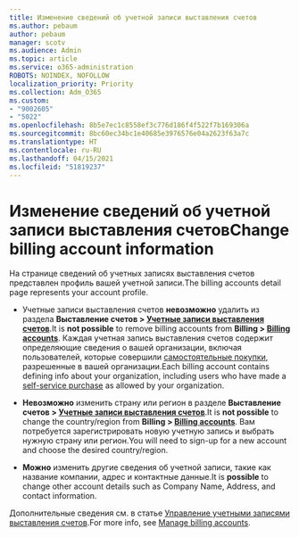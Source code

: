 ```yaml
---
title: Изменение сведений об учетной записи выставления счетов
ms.author: pebaum
author: pebaum
manager: scotv
ms.audience: Admin
ms.topic: article
ms.service: o365-administration
ROBOTS: NOINDEX, NOFOLLOW
localization_priority: Priority
ms.collection: Adm_O365
ms.custom:
- "9002605"
- "5022"
ms.openlocfilehash: 8b5e7ec1c8558ef3c776d186f4f522f7b169306a
ms.sourcegitcommit: 8bc60ec34bc1e40685e3976576e04a2623f63a7c
ms.translationtype: HT
ms.contentlocale: ru-RU
ms.lasthandoff: 04/15/2021
ms.locfileid: "51819237"
---
```

# <a name="change-billing-account-information"></a><span data-ttu-id="9710b-102">Изменение сведений об учетной записи выставления счетов</span><span class="sxs-lookup"><span data-stu-id="9710b-102">Change billing account information</span></span>

<span data-ttu-id="9710b-103">На странице сведений об учетных записях выставления счетов представлен профиль вашей учетной записи.</span><span class="sxs-lookup"><span data-stu-id="9710b-103">The billing accounts detail page represents your account profile.</span></span>

- <span data-ttu-id="9710b-104">Учетные записи выставления счетов **невозможно** удалить из раздела **Выставление счетов > [Учетные записи выставления счетов](https://go.microsoft.com/fwlink/p/?linkid=2084771)**.</span><span class="sxs-lookup"><span data-stu-id="9710b-104">It is **not possible** to remove billing accounts from **Billing > [Billing accounts](https://go.microsoft.com/fwlink/p/?linkid=2084771)**.</span></span> <span data-ttu-id="9710b-105">Каждая учетная запись выставления счетов содержит определяющие сведения о вашей организации, включая пользователей, которые совершили [самостоятельные покупки](https://docs.microsoft.com/microsoft-365/commerce/subscriptions/manage-self-service-purchases-admins), разрешенные в вашей организации.</span><span class="sxs-lookup"><span data-stu-id="9710b-105">Each billing account contains defining info about your organization, including users who have made a [self-service purchase](https://docs.microsoft.com/microsoft-365/commerce/subscriptions/manage-self-service-purchases-admins) as allowed by your organization.</span></span> 

- <span data-ttu-id="9710b-106">**Невозможно** изменить страну или регион в разделе **Выставление счетов > [Учетные записи выставления счетов](https://go.microsoft.com/fwlink/p/?linkid=2084771)**.</span><span class="sxs-lookup"><span data-stu-id="9710b-106">It is **not possible** to change the country/region from **Billing > [Billing accounts](https://go.microsoft.com/fwlink/p/?linkid=2084771)**.</span></span> <span data-ttu-id="9710b-107">Вам потребуется зарегистрировать новую учетную запись и выбрать нужную страну или регион.</span><span class="sxs-lookup"><span data-stu-id="9710b-107">You will need to sign-up for a new account and choose the desired country/region.</span></span> 

- <span data-ttu-id="9710b-108">**Можно** изменить другие сведения об учетной записи, такие как название компании, адрес и контактные данные.</span><span class="sxs-lookup"><span data-stu-id="9710b-108">It is **possible** to change other account details such as Company Name, Address, and contact information.</span></span> 

<span data-ttu-id="9710b-109">Дополнительные сведения см. в статье [Управление учетными записями выставления счетов](https://docs.microsoft.com/microsoft-365/commerce/manage-billing-accounts).</span><span class="sxs-lookup"><span data-stu-id="9710b-109">For more info, see [Manage billing accounts](https://docs.microsoft.com/microsoft-365/commerce/manage-billing-accounts).</span></span> 
